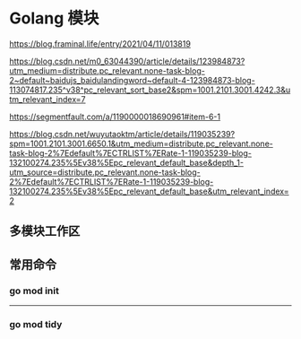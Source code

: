 # Golang 模块

https://blog.framinal.life/entry/2021/04/11/013819

https://blog.csdn.net/m0_63044390/article/details/123984873?utm_medium=distribute.pc_relevant.none-task-blog-2~default~baidujs_baidulandingword~default-4-123984873-blog-113074817.235^v38^pc_relevant_sort_base2&spm=1001.2101.3001.4242.3&utm_relevant_index=7

https://segmentfault.com/a/1190000018690961#item-6-1

https://blog.csdn.net/wuyutaoktm/article/details/119035239?spm=1001.2101.3001.6650.1&utm_medium=distribute.pc_relevant.none-task-blog-2%7Edefault%7ECTRLIST%7ERate-1-119035239-blog-132100274.235%5Ev38%5Epc_relevant_default_base&depth_1-utm_source=distribute.pc_relevant.none-task-blog-2%7Edefault%7ECTRLIST%7ERate-1-119035239-blog-132100274.235%5Ev38%5Epc_relevant_default_base&utm_relevant_index=2

## 多模块工作区

## 常用命令

### go mod init

---

### go mod tidy
